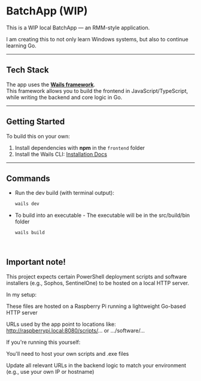 # BatchApp (WIP)

This is a WIP local BatchApp — an RMM-style application.

I am creating this to not only learn Windows systems, but also to continue learning Go.

---

##  Tech Stack

The app uses the **[Wails framework](https://wails.io/)**.  
This framework allows you to build the frontend in JavaScript/TypeScript, while writing the backend and core logic in Go.

---

##  Getting Started

To build this on your own:

1. Install dependencies with **npm** in the `frontend` folder
2. Install the Wails CLI: [Installation Docs](https://wails.io/docs/gettingstarted/installation/)

---

##  Commands

- Run the dev build (with terminal output):
  ```bash
  wails dev

- To build into an executable - The executable will be in the src/build/bin folder
  ```bash
  wails build
  
 
## Important note!

This project expects certain PowerShell deployment scripts and software installers (e.g., Sophos, SentinelOne) to be hosted on a local HTTP server.

In my setup:

These files are hosted on a Raspberry Pi running a lightweight Go-based HTTP server

URLs used by the app point to locations like:
http://raspberrypi.local:8080/scripts/... or .../software/...

If you're running this yourself:

You'll need to host your own scripts and .exe files

Update all relevant URLs in the backend logic to match your environment (e.g., use your own IP or hostname)
